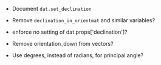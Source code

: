 
- Document ``dat.set_declination``
- Remove ``declination_in_orientmat`` and similar variables?
- enforce no setting of dat.props['declination']?
- Remove orientation_down from vectors?

- Use degrees, instead of radians, for principal angle?
